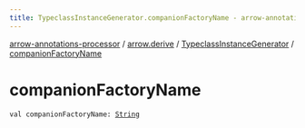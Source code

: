 ```yaml
---
title: TypeclassInstanceGenerator.companionFactoryName - arrow-annotations-processor
---
```


[arrow-annotations-processor](../../index.html) / [arrow.derive](../index.html) / [TypeclassInstanceGenerator](index.html) / [companionFactoryName](./companion-factory-name.html)

# companionFactoryName

`val companionFactoryName: `[`String`](https://kotlinlang.org/api/latest/jvm/stdlib/kotlin/-string/index.html)